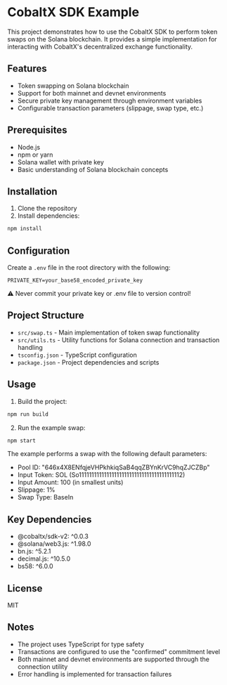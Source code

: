 # CobaltX SDK Example

This project demonstrates how to use the CobaltX SDK to perform token swaps on the Solana blockchain. It provides a simple implementation for interacting with CobaltX's decentralized exchange functionality.

## Features

- Token swapping on Solana blockchain
- Support for both mainnet and devnet environments
- Secure private key management through environment variables
- Configurable transaction parameters (slippage, swap type, etc.)

## Prerequisites

- Node.js
- npm or yarn
- Solana wallet with private key
- Basic understanding of Solana blockchain concepts

## Installation

1. Clone the repository
2. Install dependencies:
```bash
npm install
```

## Configuration

Create a `.env` file in the root directory with the following:

```env
PRIVATE_KEY=your_base58_encoded_private_key
```

⚠️ Never commit your private key or .env file to version control!

## Project Structure

- `src/swap.ts` - Main implementation of token swap functionality
- `src/utils.ts` - Utility functions for Solana connection and transaction handling
- `tsconfig.json` - TypeScript configuration
- `package.json` - Project dependencies and scripts

## Usage

1. Build the project:
```bash
npm run build
```

2. Run the example swap:
```bash
npm start
```

The example performs a swap with the following default parameters:
- Pool ID: "646x4X8ENfqjeVHPkhkiqSaB4qqZBYnKrVC9hqZJCZBp"
- Input Token: SOL (So11111111111111111111111111111111111111112)
- Input Amount: 100 (in smallest units)
- Slippage: 1%
- Swap Type: BaseIn

## Key Dependencies

- @cobaltx/sdk-v2: ^0.0.3
- @solana/web3.js: ^1.98.0
- bn.js: ^5.2.1
- decimal.js: ^10.5.0
- bs58: ^6.0.0

## License

MIT

## Notes

- The project uses TypeScript for type safety
- Transactions are configured to use the "confirmed" commitment level
- Both mainnet and devnet environments are supported through the connection utility
- Error handling is implemented for transaction failures 